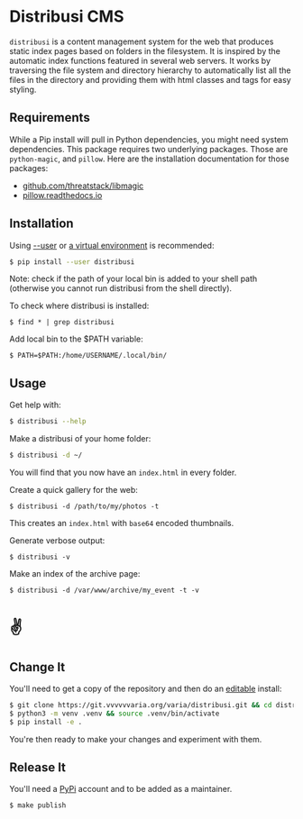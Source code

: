# Distribusi CMS

`distribusi` is a content management system for the web that produces static
index pages based on folders in the filesystem. It is inspired by the automatic
index functions featured in several web servers. It works by traversing the
file system and directory hierarchy to automatically list all the files in the
directory and providing them with html classes and tags for easy styling.

## Requirements

While a Pip install will pull in Python dependencies, you might need system
dependencies. This package requires two underlying packages. Those are
`python-magic`, and `pillow`. Here are the installation documentation for those
packages:

* [github.com/threatstack/libmagic](https://github.com/threatstack/libmagic)
* [pillow.readthedocs.io](https://pillow.readthedocs.io/en/5.3.x/installation.html#external-libraries)

## Installation

Using [--user] or [a virtual environment] is recommended:

[--user]: https://packaging.python.org/tutorials/installing-packages/#installing-to-the-user-site
[a virtual environment]: https://packaging.python.org/tutorials/installing-packages/#creating-virtual-environments


```bash
$ pip install --user distribusi
```

Note: check if the path of your local bin is added to your shell path (otherwise you cannot run distribusi from the shell directly).

To check where distribusi is installed:

    $ find * | grep distribusi 

Add local bin to the $PATH variable:

    $ PATH=$PATH:/home/USERNAME/.local/bin/

## Usage

Get help with:

```bash
$ distribusi --help
```

Make a distribusi of your home folder:

```bash
$ distribusi -d ~/
```

You will find that you now have an `index.html` in every folder.

Create a quick gallery for the web:

```
$ distribusi -d /path/to/my/photos -t
```

This creates an `index.html` with `base64` encoded thumbnails.

Generate verbose output:

```
$ distribusi -v
```

Make an index of the archive page:

```
$ distribusi -d /var/www/archive/my_event -t -v
```

# ✌

## Change It

You'll need to get a copy of the repository and then do an [editable] install:

[editable]: https://setuptools.readthedocs.io/en/latest/setuptools.html#development-mode

```bash
$ git clone https://git.vvvvvvaria.org/varia/distribusi.git && cd distribusi
$ python3 -m venv .venv && source .venv/bin/activate
$ pip install -e .
```

You're then ready to make your changes and experiment with them.

## Release It

You'll need a [PyPi](https://pypi.org/) account and to be added as a maintainer.

```
$ make publish
```
